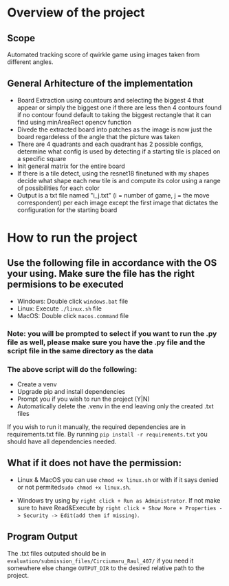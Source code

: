 # Overview of the project

## Scope 
Automated tracking score of qwirkle game using images taken from different angles.

## General Arhitecture of the implementation
- Board Extraction using countours and selecting the biggest 4 that appear or simply the biggest one if there are less then 4 contours found if no contour found default to taking the biggest rectangle that it can find using minAreaRect opencv function
-  Divede the extracted board into patches as the image is now just the board regardeless of the angle that the picture was taken
-  There are 4 quadrants and each quadrant has 2 possible configs, determine what config is used by detecting if a starting tile is placed on a specific square
-  Init general matrix for the entire board
-  If there is a tile detect, using the resnet18 finetuned with my shapes decide what shape each new tile is and compute its color using a range of possibilities for each color
- Output is a txt file named "i_j.txt" (i = number of game, j = the move correspondent) per each image except the first image that dictates the configuration for the starting board

# How to run the project

## Use the following file in accordance with the OS your using. Make sure the file has the right permisions to be executed

- Windows: Double click `windows.bat` file
- Linux: Execute `./linux.sh` file
- MacOS: Double click `macos.command` file
### Note: you will be prompted to select if you want to run the .py file as well, please make sure you have the .py file and the script file in the same directory as the data

### The above script will do the following:
 - Create a venv
 - Upgrade pip and install dependencies
 - Prompt you if you wish to run the project (Y|N)
 - Automatically delete the .venv in the end leaving only the created .txt files

If you wish to run it manually, the required dependencies are in requirements.txt file. By running `pip install -r requirements.txt` you should have all dependencies needed.

## What if it does not have the permission:

 - Linux & MacOS you can use `chmod +x linux.sh` or with if it says denied or not permited`sudo chmod +x linux.sh`.

 - Windows try using by `right click + Run as Administrator`. 
If not make sure to have Read&Execute by `right click + Show More + Properties -> Security -> Edit(add them if missing)`.



## Program Output

The .txt files outputed should be in `evaluation/submission_files/Circiumaru_Raul_407/` if you need it somewhere else change `OUTPUT_DIR` to the desired relative path to the project.
